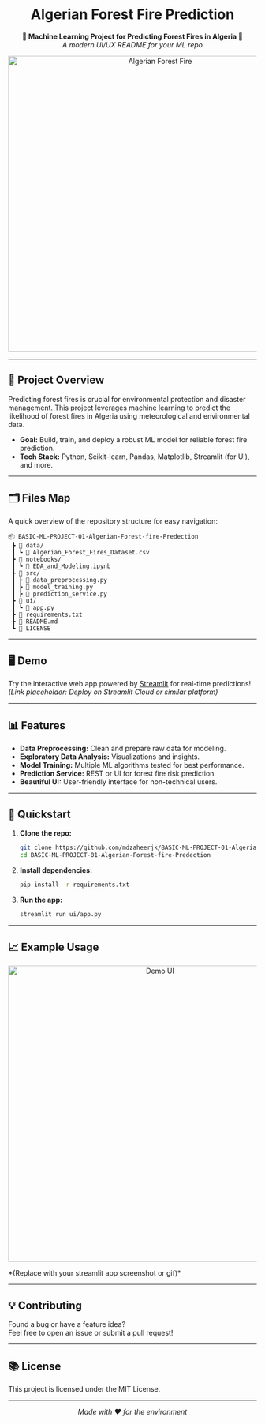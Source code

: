 

<h1 align="center">Algerian Forest Fire Prediction</h1>
<p align="center">
  <b>🌲 Machine Learning Project for Predicting Forest Fires in Algeria 🌲</b><br>
  <i>A modern UI/UX README for your ML repo</i>
</p>
<p align="center">
  <img src="https://www.vmcdn.ca/f/files/tbnewswatch/images/local-news/2024/july/forest-fire-july.jpg;w=960" alt="Algerian Forest Fire" width="600"/>
</p>


---

## 🚀 Project Overview

Predicting forest fires is crucial for environmental protection and disaster management. This project leverages machine learning to predict the likelihood of forest fires in Algeria using meteorological and environmental data.

- **Goal:** Build, train, and deploy a robust ML model for reliable forest fire prediction.
- **Tech Stack:** Python, Scikit-learn, Pandas, Matplotlib, Streamlit (for UI), and more.

---

## 🗂️ Files Map

A quick overview of the repository structure for easy navigation:

```text
📦 BASIC-ML-PROJECT-01-Algerian-Forest-fire-Predection
 ┣ 📁 data/
 ┃ ┗ 📄 Algerian_Forest_Fires_Dataset.csv
 ┣ 📁 notebooks/
 ┃ ┗ 📄 EDA_and_Modeling.ipynb
 ┣ 📁 src/
 ┃ ┣ 📄 data_preprocessing.py
 ┃ ┣ 📄 model_training.py
 ┃ ┣ 📄 prediction_service.py
 ┣ 📁 ui/
 ┃ ┗ 📄 app.py
 ┣ 📄 requirements.txt
 ┣ 📄 README.md
 ┗ 📄 LICENSE
```

---

## 🖥️ Demo

Try the interactive web app powered by [Streamlit](https://algerian-forest-fire-predection.streamlit.app/) for real-time predictions!  
*(Link placeholder: Deploy on Streamlit Cloud or similar platform)*

---

## 📊 Features

- **Data Preprocessing:** Clean and prepare raw data for modeling.
- **Exploratory Data Analysis:** Visualizations and insights.
- **Model Training:** Multiple ML algorithms tested for best performance.
- **Prediction Service:** REST or UI for forest fire risk prediction.
- **Beautiful UI:** User-friendly interface for non-technical users.

---

## 🔧 Quickstart

1. **Clone the repo:**
   ```bash
   git clone https://github.com/mdzaheerjk/BASIC-ML-PROJECT-01-Algerian-Forest-fire-Predection.git
   cd BASIC-ML-PROJECT-01-Algerian-Forest-fire-Predection
   ```
2. **Install dependencies:**
   ```bash
   pip install -r requirements.txt
   ```
3. **Run the app:**
   ```bash
   streamlit run ui/app.py
   ```

---

## 📈 Example Usage

<p align="center">
  <img src="https://user-images.githubusercontent.com/placeholder/demo-ui.gif" alt="Demo UI" width="600"/>
</p>
*(Replace with your streamlit app screenshot or gif)*

---

## 💡 Contributing

Found a bug or have a feature idea?  
Feel free to open an issue or submit a pull request!

---

## 📚 License

This project is licensed under the MIT License.

---

<p align="center">
  <i>Made with ❤️ for the environment</i>
</p>
